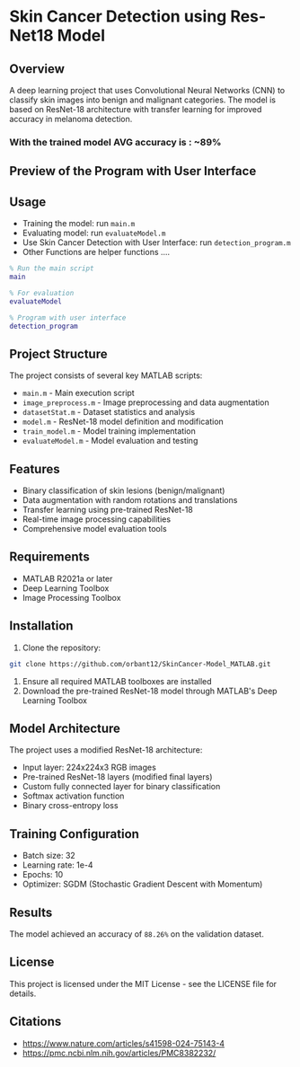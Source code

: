 # Skin Cancer Detection using Res-Net18 Model

## Overview

A deep learning project that uses Convolutional Neural Networks (CNN) to classify skin images into benign and malignant categories. The model is based on ResNet-18 architecture with transfer learning for improved accuracy in melanoma detection.

### With the trained model AVG accuracy is : ~89%

## Preview of the Program with User Interface

## Usage

- Training the model: run `main.m`
- Evaluating model: run `evaluateModel.m`
- Use Skin Cancer Detection with User Interface: run `detection_program.m`
- Other Functions are helper functions ....

```matlab
% Run the main script
main

% For evaluation
evaluateModel

% Program with user interface
detection_program
```

## Project Structure

The project consists of several key MATLAB scripts:

- `main.m` - Main execution script
- `image_preprocess.m` - Image preprocessing and data augmentation
- `datasetStat.m` - Dataset statistics and analysis
- `model.m` - ResNet-18 model definition and modification
- `train_model.m` - Model training implementation
- `evaluateModel.m` - Model evaluation and testing

## Features

- Binary classification of skin lesions (benign/malignant)
- Data augmentation with random rotations and translations
- Transfer learning using pre-trained ResNet-18
- Real-time image processing capabilities
- Comprehensive model evaluation tools

## Requirements

- MATLAB R2021a or later
- Deep Learning Toolbox
- Image Processing Toolbox

## Installation

1. Clone the repository:

```bash
git clone https://github.com/orbant12/SkinCancer-Model_MATLAB.git
```

1. Ensure all required MATLAB toolboxes are installed
2. Download the pre-trained ResNet-18 model through MATLAB's Deep Learning Toolbox



## Model Architecture

The project uses a modified ResNet-18 architecture:

- Input layer: 224x224x3 RGB images
- Pre-trained ResNet-18 layers (modified final layers)
- Custom fully connected layer for binary classification
- Softmax activation function
- Binary cross-entropy loss

## Training Configuration

- Batch size: 32
- Learning rate: 1e-4
- Epochs: 10
- Optimizer: SGDM (Stochastic Gradient Descent with Momentum)

## Results

The model achieved an accuracy of `88.26%` on the validation dataset.

## License

This project is licensed under the MIT License - see the LICENSE file for details.

## Citations

- https://www.nature.com/articles/s41598-024-75143-4
- https://pmc.ncbi.nlm.nih.gov/articles/PMC8382232/
